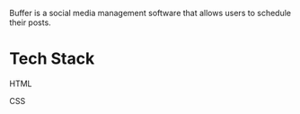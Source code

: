 Buffer is a social media management software that allows users to schedule their posts.

<h1>Tech Stack </h1>
<p>HTML</p>
<p>CSS</p>
